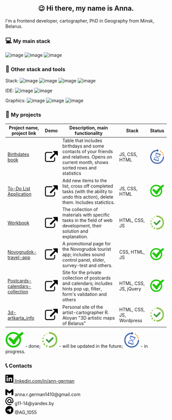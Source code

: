 <h2 align="center"><span style='font-size:20px;'>&#128521;</span> Hi there, my name is Anna.</h2>
<p align="left">I'm a frontend developer, cartographer, PhD in Geography from Minsk, Belarus. </p>

<h3><span style='font-size:20px;'>&#128187;</span> My main stack</h3>

![image](https://img.shields.io/badge/HTML5-E34F26?style=for-the-badge&logo=html5&logoColor=white)
![image](https://img.shields.io/badge/CSS3-1572B6?style=for-the-badge&logo=css3&logoColor=white)
![image](https://img.shields.io/badge/JavaScript-323330?style=for-the-badge&logo=javascript&logoColor=F7DF1E)

<h3><span style='font-size:20px;'>&#128295;</span> Other stack and tools</h3>

Stack:  ![image](https://img.shields.io/badge/jQuery-0769AD?style=for-the-badge&logo=jquery&logoColor=white)
![image](https://img.shields.io/badge/PHP-777BB4?style=for-the-badge&logo=php&logoColor=white)
![image](https://img.shields.io/badge/MySQL-005C84?style=for-the-badge&logo=mysql&logoColor=white)
![image](https://img.shields.io/badge/Wordpress-21759B?style=for-the-badge&logo=wordpress&logoColor=white)

IDE:
![image](https://img.shields.io/badge/VSCode-0078D4?style=for-the-badge&logo=visual%20studio%20code&logoColor=white)
![image](https://img.shields.io/badge/apache%20netbeans-1B6AC6?style=for-the-badge&logo=apache%20netbeans%20IDE&logoColor=white)

Graphics:
![image](https://img.shields.io/badge/Figma-F24E1E?style=for-the-badge&logo=figma&logoColor=white)
![image](https://img.shields.io/badge/Adobe%20Photoshop-31A8FF?style=for-the-badge&logo=Adobe%20Photoshop&logoColor=black)
![image](https://img.shields.io/badge/Adobe%20Illustrator-FF9A00?style=for-the-badge&logo=adobe%20illustrator&logoColor=white)

<h3><span style='font-size:20px;'>&#128190;</span> My projects</h3>

Project name, project link   | Demo |   Description, main functionality     |     Stack    | Status |
-----------------------------|------|----------------------------------|--------------|--------|
[Birthdates book](https://github.com/the-all-spark/birthdates_book) | [![image](./external_link.svg)](https://the-all-spark.github.io/birthdates_book/) | Table that includes birthdays and some contacts of your friends and relatives. Opens on current month, shows sorted rows and statistics | JS, CSS, HTML | ![image](./in%20progress-icon.svg)
[To-Do List Application](https://github.com/the-all-spark/to-do-list-app) | [![image](./external_link.svg)](https://the-all-spark.github.io/to-do-list-app/) | Add new items to the list, cross off completed tasks (with the ability to undo this action), delete them. Includes statictics. | JS, CSS, HTML | ![image](./done_mark.svg)
[Workbook](https://github.com/the-all-spark/workbook) | [![image](./external_link.svg)](https://the-all-spark.github.io/workbook/) |The collection of materials with specific tasks in the field of web development, their solution and explanation. | HTML, CSS, JS | ![image](./updated%20soon.svg)
[Novogrudok-travel-app](https://github.com/the-all-spark/Novogrudok-travel-app) | [![image](./external_link.svg)](https://the-all-spark.github.io/Novogrudok-travel-app/) | A promotional page for the Novogrudok tourist app; includes sound control panel, slider, survey-test and others. | CSS, HTML, JS | ![image](./done_mark.svg)
[Postcards-calendars-collection](https://github.com/the-all-spark/postcards-calendars-collection) | [![image](./external_link.svg)](https://the-all-spark.github.io/postcards-calendars-collection/) | Site for the private collection of postcards and calendars; includes hints pop up, filter, form's validation and others | HTML, CSS, JS, jQuery | ![image](./done_mark.svg)
[3d-artkarta_info](https://github.com/the-all-spark/3d-artkarta_info) | [![image](./external_link.svg)](https://3d-artkarta.by/) | Personal site of the artist-cartographer R. Atoyan "3D artistic maps of Belarus" | HTML, CSS, JS, Wordpress | ![image](./updated%20soon.svg)

![image](./done_mark.svg) - done; 
![image](./updated%20soon.svg) - will be updated in the future; 
![image](./in%20progress-icon.svg) - in progress.

<h3><span style='font-size:20px;'>&#128222;</span> Contacts</h3>
<a href="https://linkedin.com/in/ann-german" target="_blank" title="linkedIn account"><img src="./linkedin.svg" alt="linkedin" height=25px /><span> 
      linkedin.com/in/ann-german</span></a>  
<p><span><img src="./gmail.svg" alt="gmail" height=25px/>    anna.r.german1410@gmail.com</span></br>
<span><img src="./maildotru.svg" alt="yandex" height=25px/>    g11-14@yandex.by</span></br>
<span><img src="./telegram.svg" alt="telegram" height=25px/>    @AG_1055</span>
</p>
